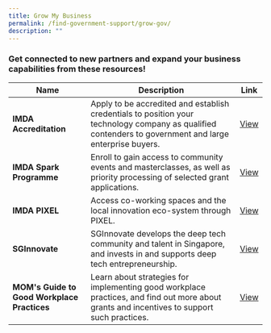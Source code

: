 ```yaml
---
title: Grow My Business
permalink: /find-government-support/grow-gov/
description: ""
---
```

### Get connected to new partners and expand your business capabilities from these resources!

| Name| Description | Link |
|---|---|---|
| **IMDA Accreditation** | Apply to be accredited and establish credentials to position your technology company as qualified contenders to government and large enterprise buyers.|[View](https://www.imda.gov.sg/how-we-can-help/imda-accreditation) |
| **IMDA Spark Programme** | Enroll to gain access to community events and masterclasses, as well as priority processing of selected grant applications.|[View](https://www.imda.gov.sg/how-we-can-help/imda-spark) |
| **IMDA PIXEL** | Access co-working spaces and the local innovation eco-system through PIXEL.|[View](https://pixel.imda.gov.sg/) |
| **SGInnovate** | SGInnovate develops the deep tech community and talent in Singapore, and invests in and supports deep tech entrepreneurship.|[View](https://www.sginnovate.com/) |
| **MOM's Guide to Good Workplace Practices** | Learn about strategies for implementing good workplace practices, and find out more about grants and incentives to support such practices.|[View](https://www.mom.gov.sg/employment-practices/good-work-practices#:~:text=Good%20workplace%20practices%20include%20flexible,implementing%20these%20in%20your%20organisation ) |
